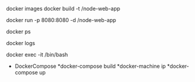 docker images
docker build -t <your username>/node-web-app

docker run -p 8080:8080 -d <your username>/node-web-app

docker ps

docker logs <container id> 

docker exec -it <container id> /bin/bash


* DockerCompose
    *docker-compose build
    *docker-machine ip
    *docker-compose up
